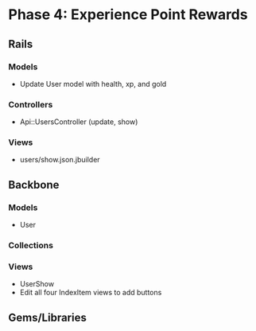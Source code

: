 # Phase 4: Experience Point Rewards

## Rails
### Models
* Update User model with health, xp, and gold

### Controllers
* Api::UsersController (update, show)

### Views
* users/show.json.jbuilder

## Backbone
### Models
* User

### Collections

### Views
* UserShow
* Edit all four IndexItem views to add buttons

## Gems/Libraries
